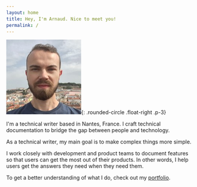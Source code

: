 ```yaml
---
layout: home
title: Hey, I'm Arnaud. Nice to meet you!
permalink: /
---
```


![Arnaud Hervy](/assets/images/arnaud.jpg){: .rounded-circle .float-right .p-3}

I'm a technical writer based in Nantes, France. I craft technical documentation to bridge the gap between people and technology.

As a technical writer, my main goal is to make complex things more simple.

I work closely with development and product teams to document features so that users can get the most out of their products. In other words, I help users get the answers they need when they need them.

To get a better understanding of what I do, check out my [portfolio]({{site.baseurl}}/portfolio).
